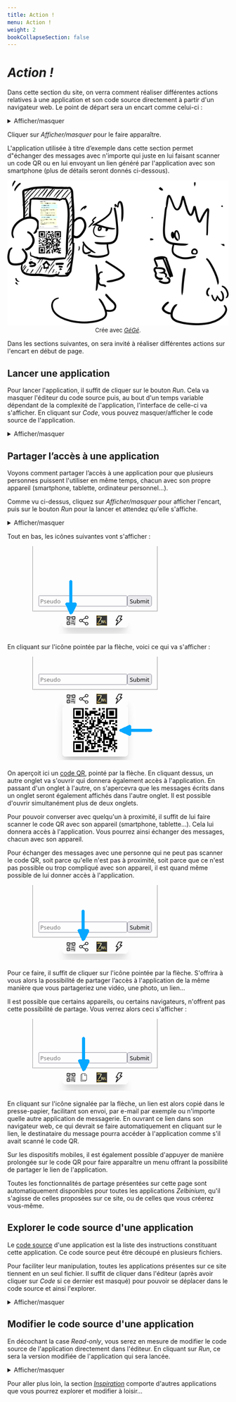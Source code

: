 ```yaml
---
title: Action !
menu: Action !
weight: 2
bookCollapseSection: false
---
```


# *Action !*

Dans cette section du site, on verra comment réaliser différentes actions relatives à une application et son code source directement à partir d'un navigateur web. Le point de départ sera un encart comme celui-ci :

<details style="padding: 0;">
  <summary style="cursor; pointer; outline-style: none;">Afficher/masquer</summary>
<iframe style="width: 100%; height: 80vh;" src="https://faas.q37.info/brython?demo=Messages">
</iframe>
</details>

Cliquer sur *Afficher/masquer* pour le faire apparaître.

L'application utilisée à titre d’exemple dans cette section permet d"échanger des messages avec n'importe qui juste en lui faisant scanner un code QR ou en lui envoyant un lien généré par l'application avec son smartphone (plus de détails seront donnés ci-dessous).

<div style="width: 100%; text-align: center">
  <img style="margin: auto;" src="./Action.png"></img>
  <div style="font-size: small;">
    <span>Crée avec </span>
    <a href="https://framalab.org/gknd-creator/" target="_blank">
      <em>GéGé</em></a><span>.</span>
  </div>
</div>


Dans les sections suivantes, on sera invité à réaliser différentes actions sur l'encart en début de page. 

## Lancer une application

Pour lancer l'application, il suffit de cliquer sur le bouton *Run*. Cela va masquer l'éditeur du code source puis, au bout d'un temps variable dépendant de la complexité de l'application, l'interface de celle-ci va s'afficher. En cliquant sur *Code*, vous pouvez masquer/afficher le code source de l'application.

<details style="padding: 0;">
  <summary style="cursor; pointer; outline-style: none;">Afficher/masquer</summary>
<iframe style="width: 100%; height: 80vh;" src="https://faas.q37.info/brython?demo=Messages">
</iframe>
</details>

## Partager l’accès à une application

Voyons comment partager l’accès à une application pour que plusieurs personnes puissent l'utiliser en même temps, chacun avec son propre appareil (smartphone, tablette, ordinateur personnel…).

Comme vu ci-dessus, cliquez sur *Afficher/masquer* pour afficher l'encart, puis sur le bouton *Run* pour la lancer et attendez qu'elle s'affiche.

<details style="padding: 0;">
  <summary style="cursor; pointer; outline-style: none;">Afficher/masquer</summary>
<iframe style="width: 100%; height: 80vh;" src="https://faas.q37.info/brython?demo=Messages">
</iframe>
</details>

Tout en bas, les icônes suivantes vont s'afficher :

![Zone à cliquer pour afficher le code QR](./FooterQRCode.png)

En cliquant sur l'icône pointée par la flèche, voici ce qui va s'afficher :

![Code QR](./FooterQRCodeOpen.png)

On aperçoit ici un [code QR](https://fr.wikipedia.org/wiki/Code_QR), pointé par la flèche. En cliquant dessus, un autre onglet va s'ouvrir qui donnera également accès à l'application. En passant d'un onglet à l'autre, on s'apercevra que les messages écrits dans un onglet seront également affichés dans l'autre onglet. Il est possible d'ouvrir simultanément plus de deux onglets.

Pour pouvoir converser avec quelqu'un à proximité, il suffit de lui faire scanner le code QR avec son appareil (smartphone, tablette…). Cela lui donnera accès à l'application. Vous pourrez ainsi échanger des messages, chacun avec son appareil.

Pour échanger des messages avec une personne qui ne peut pas scanner le code QR, soit parce qu'elle n'est pas à proximité, soit parce que ce n'est pas possible ou trop compliqué avec son appareil, il est quand même possible de lui donner accès à l'application.

![](./FooterShare.png)

Pour ce faire, il suffit de cliquer sur l'icône pointée par la flèche. S'offrira à vous alors la possibilité de partager l’accès à l'application de la même manière que vous partageriez une vidéo, une photo, un lien…

Il est possible que certains appareils, ou certains navigateurs, n'offrent pas cette possibilité de partage. Vous verrez alors ceci s'afficher : 

![](./FooterCopy.png)

En cliquant sur l'icône signalée par la flèche, un lien est alors copié dans le presse-papier, facilitant son envoi, par e-mail par exemple ou n'importe quelle autre application de messagerie. En ouvrant ce lien dans son navigateur web, ce qui devrait se faire automatiquement en cliquant sur le lien, le destinataire du message pourra accéder à l'application comme s'il avait scanné le code QR.

Sur les dispositifs mobiles, il est également possible d'appuyer de manière prolongée sur le code QR pour faire apparaître un menu offrant la possibilité de partager le lien de l'application.

Toutes les fonctionnalités de partage présentées sur cette page sont automatiquement disponibles pour toutes les applications *Zelbinium*, qu'il s'agisse de celles proposées sur ce site, ou de celles que vous créerez vous-même.

## Explorer le code source d'une application

Le [code source](https://fr.wikipedia.org/wiki/Code_source) d'une application est la liste des instructions constituant cette application. Ce code source peut être découpé en plusieurs fichiers.

Pour faciliter leur manipulation, toutes les applications présentes sur ce site tiennent en un seul fichier. Il suffit de cliquer dans l'éditeur (après avoir cliquer sur *Code* si ce dernier est masqué) pour pouvoir se déplacer dans le code source et ainsi l'explorer.

<details style="padding: 0;">
  <summary style="cursor; pointer; outline-style: none;">Afficher/masquer</summary>
  <iframe style="width: 100%; height: 80vh;" src="https://faas.q37.info/brython?demo=Messages">
  </iframe>
</details> 


## Modifier le code source d'une application

En décochant la case *Read-only*, vous serez en mesure de modifier le code source de l'application directement dans l'éditeur. En cliquant sur *Run*, ce sera la version modifiée de l'application qui sera lancée.

<details style="padding: 0;">
  <summary style="cursor; pointer; outline-style: none;">Afficher/masquer</summary>
  <iframe style="width: 100%; height: 80vh;" src="https://faas.q37.info/brython?demo=Messages">
  </iframe>
</details> 

<!--
## Créer sa propre application
-->

Pour aller plus loin, la section [*Inspiration*](../../inspiration/) comporte d'autres applications que vous pourrez explorer et modifier à loisir…



